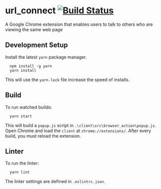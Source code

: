 # url_connect [![Build Status](https://travis-ci.org/zhoutwo/url_connect.svg?branch=master)](https://travis-ci.org/zhoutwo/url_connect)
A Google Chrome extension that enables users to talk to others who are viewing the same web page

## Development Setup
Install the latest `yarn` package manager.
```
  npm install -g yarn
  yarn install
```
This will use the `yarn.lock` file increase the speed of installs.

## Build
To run watched builds:
```
  yarn start
```
This will build a `popup.js` script in `.\client\src\browser_action\popup.js`. Open Chrome and load the `client` at `chrome://extensions/`. After every build, you must reload the extension.

## Linter
To run the linter:
```
  yarn lint
```
 The linter settings are defined in `.eslintrc.json`.

